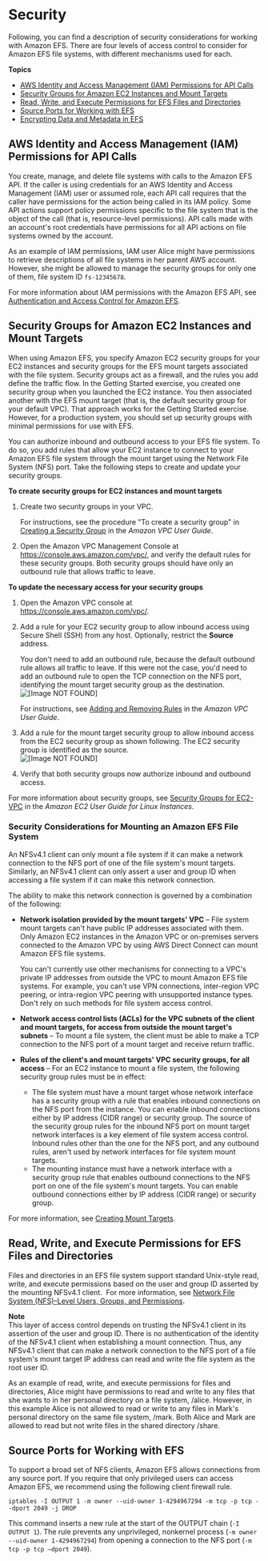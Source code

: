 # Security<a name="security-considerations"></a>

Following, you can find a description of security considerations for working with Amazon EFS\. There are four levels of access control to consider for Amazon EFS file systems, with different mechanisms used for each\.

**Topics**
+ [AWS Identity and Access Management \(IAM\) Permissions for API Calls](#iam-permissions-for-api-calls)
+ [Security Groups for Amazon EC2 Instances and Mount Targets](#network-access)
+ [Read, Write, and Execute Permissions for EFS Files and Directories](#user-and-group-permissions)
+ [Source Ports for Working with EFS](#source-ports)
+ [Encrypting Data and Metadata in EFS](encryption.md)

## AWS Identity and Access Management \(IAM\) Permissions for API Calls<a name="iam-permissions-for-api-calls"></a>

You create, manage, and delete file systems with calls to the Amazon EFS API\. If the caller is using credentials for an AWS Identity and Access Management \(IAM\) user or assumed role, each API call requires that the caller have permissions for the action being called in its IAM policy\. Some API actions support policy permissions specific to the file system that is the object of the call \(that is, resource\-level permissions\)\. API calls made with an account's root credentials have permissions for all API actions on file systems owned by the account\. 

As an example of IAM permissions, IAM user Alice might have permissions to retrieve descriptions of all file systems in her parent AWS account\. However, she might be allowed to manage the security groups for only one of them, file system ID `fs-12345678`\.

For more information about IAM permissions with the Amazon EFS API, see [Authentication and Access Control for Amazon EFS](auth-and-access-control.md)\.

## Security Groups for Amazon EC2 Instances and Mount Targets<a name="network-access"></a>

When using Amazon EFS, you specify Amazon EC2 security groups for your EC2 instances and security groups for the EFS mount targets associated with the file system\. Security groups act as a firewall, and the rules you add define the traffic flow\. In the Getting Started exercise, you created one security group when you launched the EC2 instance\. You then associated another with the EFS mount target \(that is, the default security group for your default VPC\)\. That approach works for the Getting Started exercise\. However, for a production system, you should set up security groups with minimal permissions for use with EFS\.

You can authorize inbound and outbound access to your EFS file system\. To do so, you add rules that allow your EC2 instance to connect to your Amazon EFS file system through the mount target using the Network File System \(NFS\) port\. Take the following steps to create and update your security groups\.

**To create security groups for EC2 instances and mount targets**

1. Create two security groups in your VPC\.

   For instructions, see the procedure "To create a security group" in [Creating a Security Group](https://docs.aws.amazon.com/vpc/latest/userguide/VPC_SecurityGroups.html#CreatingSecurityGroups) in the *Amazon VPC User Guide*\. 

1. Open the Amazon VPC Management Console at [https://console\.aws\.amazon\.com/vpc/](https://console.aws.amazon.com/vpc/), and verify the default rules for these security groups\. Both security groups should have only an outbound rule that allows traffic to leave\. 

**To update the necessary access for your security groups**

1. Open the Amazon VPC console at [https://console\.aws\.amazon\.com/vpc/](https://console.aws.amazon.com/vpc/)\.

1. Add a rule for your EC2 security group to allow inbound access using Secure Shell \(SSH\) from any host\. Optionally, restrict the **Source** address\. 

   You don't need to add an outbound rule, because the default outbound rule allows all traffic to leave\. If this were not the case, you'd need to add an outbound rule to open the TCP connection on the NFS port, identifying the mount target security group as the destination\.  
![\[Image NOT FOUND\]](http://docs.aws.amazon.com/efs/latest/ug/images/gs-ec2-resources-100.png)

   For instructions, see [Adding and Removing Rules](https://docs.aws.amazon.com/vpc/latest/userguide/VPC_SecurityGroups.html#AddRemoveRules) in the *Amazon VPC User Guide*\. 

1. Add a rule for the mount target security group to allow inbound access from the EC2 security group as shown following\. The EC2 security group is identified as the source\.  
![\[Image NOT FOUND\]](http://docs.aws.amazon.com/efs/latest/ug/images/gs-ec2-resources-120.png)

1. Verify that both security groups now authorize inbound and outbound access\.

For more information about security groups, see [Security Groups for EC2\-VPC](https://docs.aws.amazon.com/AWSEC2/latest/UserGuide/using-network-security.html#vpc-security-groups) in the *Amazon EC2 User Guide for Linux Instances*\. 

### Security Considerations for Mounting an Amazon EFS File System<a name="sg-information"></a>

An NFSv4\.1 client can only mount a file system if it can make a network connection to the NFS port of one of the file system's mount targets\. Similarly, an NFSv4\.1 client can only assert a user and group ID when accessing a file system if it can make this network connection\. 

The ability to make this network connection is governed by a combination of the following:
+ **Network isolation provided by the mount targets' VPC** – File system mount targets can't have public IP addresses associated with them\. Only Amazon EC2 instances in the Amazon VPC or on\-premises servers connected to the Amazon VPC by using AWS Direct Connect can mount Amazon EFS file systems\. 

  You can't currently use other mechanisms for connecting to a VPC's private IP addresses from outside the VPC to mount Amazon EFS file systems\. For example, you can't use VPN connections, inter\-region VPC peering, or intra\-region VPC peering with unsupported instance types\. Don't rely on such methods for file system access control\.
+ **Network access control lists \(ACLs\) for the VPC subnets of the client and mount targets, for access from outside the mount target's subnets** – To mount a file system, the client must be able to make a TCP connection to the NFS port of a mount target and receive return traffic\. 
+ **Rules of the client's and mount targets' VPC security groups, for all access** – For an EC2 instance to mount a file system, the following security group rules must be in effect: 
  +  The file system must have a mount target whose network interface has a security group with a rule that enables inbound connections on the NFS port from the instance\. You can enable inbound connections either by IP address \(CIDR range\) or security group\. The source of the security group rules for the inbound NFS port on mount target network interfaces is a key element of file system access control\. Inbound rules other than the one for the NFS port, and any outbound rules, aren't used by network interfaces for file system mount targets\. 
  +  The mounting instance must have a network interface with a security group rule that enables outbound connections to the NFS port on one of the file system's mount targets\. You can enable outbound connections either by IP address \(CIDR range\) or security group\.

For more information, see [Creating Mount Targets](accessing-fs.md)\.

## Read, Write, and Execute Permissions for EFS Files and Directories<a name="user-and-group-permissions"></a>

Files and directories in an EFS file system support standard Unix\-style read, write, and execute permissions based on the user and group ID asserted by the mounting NFSv4\.1 client\.  For more information, see [Network File System \(NFS\)–Level Users, Groups, and Permissions](accessing-fs-nfs-permissions.md)\.

**Note**  
This layer of access control depends on trusting the NFSv4\.1 client in its assertion of the user and group ID\. There is no authentication of the identity of the NFSv4\.1 client when establishing a mount connection\. Thus, any NFSv4\.1 client that can make a network connection to the NFS port of a file system's mount target IP address can read and write the file system as the root user ID\. 

As an example of read, write, and execute permissions for files and directories, Alice might have permissions to read and write to any files that she wants to in her personal directory on a file system, /alice\. However, in this example Alice is not allowed to read or write to any files in Mark's personal directory on the same file system, /mark\. Both Alice and Mark are allowed to read but not write files in the shared directory /share\. 

## Source Ports for Working with EFS<a name="source-ports"></a>

To support a broad set of NFS clients, Amazon EFS allows connections from any source port\. If you require that only privileged users can access Amazon EFS, we recommend using the following client firewall rule\.

```
iptables -I OUTPUT 1 -m owner --uid-owner 1-4294967294 -m tcp -p tcp --dport 2049 -j DROP
```

This command inserts a new rule at the start of the OUTPUT chain \(`-I OUTPUT 1`\)\. The rule prevents any unprivileged, nonkernel process \(`-m owner --uid-owner 1-4294967294`\) from opening a connection to the NFS port \(`-m tcp -p tcp –dport 2049`\)\.
